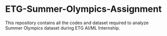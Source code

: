 # ETG-Summer-Olympics-Assignment
This repository contains all the codes and dataset required to analyze Summer Olympics dataset during ETG AI/ML Internship.
